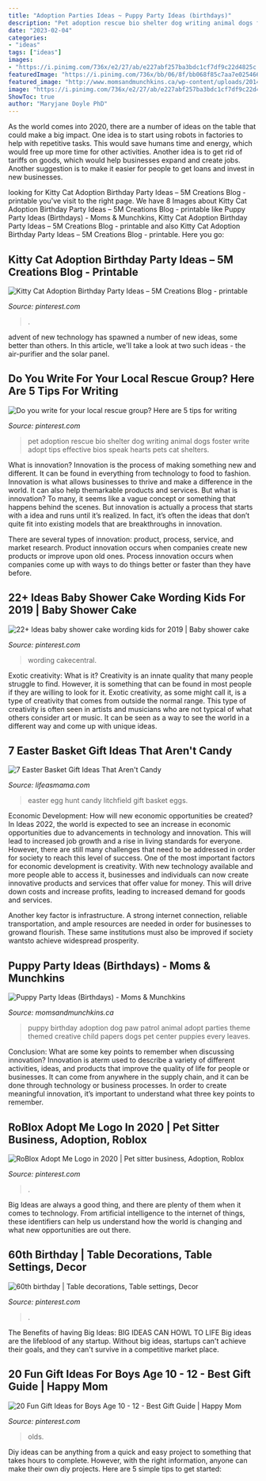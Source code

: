 ```yaml
---
title: "Adoption Parties Ideas ~ Puppy Party Ideas (birthdays)"
description: "Pet adoption rescue bio shelter dog writing animal dogs foster write adopt tips effective bios speak hearts pets cat shelters"
date: "2023-02-04"
categories:
- "ideas"
tags: ["ideas"]
images:
- "https://i.pinimg.com/736x/e2/27/ab/e227abf257ba3bdc1cf7df9c22d4825c.jpg"
featuredImage: "https://i.pinimg.com/736x/bb/06/8f/bb068f85c7aa7e0254666ea9e0c82f2b.jpg"
featured_image: "http://www.momsandmunchkins.ca/wp-content/uploads/2014/02/puppy-party-adoption.jpg"
image: "https://i.pinimg.com/736x/e2/27/ab/e227abf257ba3bdc1cf7df9c22d4825c.jpg"
ShowToc: true
author: "Maryjane Doyle PhD"
---
```



As the world comes into 2020, there are a number of ideas on the table that could make a big impact. One idea is to start using robots in factories to help with repetitive tasks. This would save humans time and energy, which would free up more time for other activities. Another idea is to get rid of tariffs on goods, which would help businesses expand and create jobs. Another suggestion is to make it easier for people to get loans and invest in new businesses.

	

		
looking for Kitty Cat Adoption Birthday Party Ideas – 5M Creations Blog - printable you've visit to the right page. We have 8 Images about Kitty Cat Adoption Birthday Party Ideas – 5M Creations Blog - printable like Puppy Party Ideas (Birthdays) - Moms &amp; Munchkins, Kitty Cat Adoption Birthday Party Ideas – 5M Creations Blog - printable and also Kitty Cat Adoption Birthday Party Ideas – 5M Creations Blog - printable. Here you go:
		
    
## Kitty Cat Adoption Birthday Party Ideas – 5M Creations Blog - Printable

<img loading=lazy src="https://i.pinimg.com/736x/bb/06/8f/bb068f85c7aa7e0254666ea9e0c82f2b.jpg" onerror="this.onerror=null;this.src='https://tse2.mm.bing.net/th?id=OIP.UooLO0dqnFI2jqCQPL0YRgHaLH&amp;pid=15.1';" alt="Kitty Cat Adoption Birthday Party Ideas – 5M Creations Blog - printable">

_Source: pinterest.com_

>. 

	

advent of new technology has spawned a number of new ideas, some better than others. In this article, we'll take a look at two such ideas - the air-purifier and the solar panel.

    
## Do You Write For Your Local Rescue Group? Here Are 5 Tips For Writing

<img loading=lazy src="https://s-media-cache-ak0.pinimg.com/736x/e3/6e/59/e36e597900bba25d33ba4e504510bb38.jpg" onerror="this.onerror=null;this.src='https://tse1.mm.bing.net/th?id=OIP._6mwAHNrrrVM29zadlQ1RwHaOq&amp;pid=15.1';" alt="Do you write for your local rescue group? Here are 5 tips for writing">

_Source: pinterest.com_

>pet adoption rescue bio shelter dog writing animal dogs foster write adopt tips effective bios speak hearts pets cat shelters. 

	

What is innovation?
Innovation is the process of making something new and different. It can be found in everything from technology to food to fashion. Innovation is what allows businesses to thrive and make a difference in the world. It can also help themarkable products and services.
But what is innovation? To many, it seems like a vague concept or something that happens behind the scenes. But innovation is actually a process that starts with a idea and runs until it’s realized. In fact, it’s often the ideas that don’t quite fit into existing models that are breakthroughs in innovation.

There are several types of innovation: product, process, service, and market research. Product innovation occurs when companies create new products or improve upon old ones. Process innovation occurs when companies come up with ways to do things better or faster than they have before.

    
## 22+ Ideas Baby Shower Cake Wording Kids For 2019 | Baby Shower Cake

<img loading=lazy src="https://i.pinimg.com/736x/c4/f0/c7/c4f0c7e92baa7654f561a4c092d41dce.jpg" onerror="this.onerror=null;this.src='https://tse2.mm.bing.net/th?id=OIP.YSy-lRQCUHnLK9NZJeuG0AAAAA&amp;pid=15.1';" alt="22+ Ideas baby shower cake wording kids for 2019 | Baby shower cake">

_Source: pinterest.com_

>wording cakecentral. 

	

Exotic creativity: What is it?
Creativity is an innate quality that many people struggle to find. However, it is something that can be found in most people if they are willing to look for it. Exotic creativity, as some might call it, is a type of creativity that comes from outside the normal range. This type of creativity is often seen in artists and musicians who are not typical of what others consider art or music. It can be seen as a way to see the world in a different way and come up with unique ideas.

    
## 7 Easter Basket Gift Ideas That Aren&#039;t Candy

<img loading=lazy src="http://lifeasmama.com/wp-content/uploads/2017/03/shutterstock_201986977.jpg" onerror="this.onerror=null;this.src='https://tse2.mm.bing.net/th?id=OIP._8_A7cYQwa-3-Khgi3qURgHaLG&amp;pid=15.1';" alt="7 Easter Basket Gift Ideas That Aren&#039;t Candy">

_Source: lifeasmama.com_

>easter egg hunt candy litchfield gift basket eggs. 

	

Economic Development: How will new economic opportunities be created?
In Ideas 2022, the world is expected to see an increase in economic opportunities due to advancements in technology and innovation. This will lead to increased job growth and a rise in living standards for everyone. However, there are still many challenges that need to be addressed in order for society to reach this level of success. 
One of the most important factors for economic development is creativity. With new technology available and more people able to access it, businesses and individuals can now create innovative products and services that offer value for money. This will drive down costs and increase profits, leading to increased demand for goods and services.

Another key factor is infrastructure. A strong internet connection, reliable transportation, and ample resources are needed in order for businesses to growand flourish. These same institutions must also be improved if society wantsto achieve widespread prosperity.

    
## Puppy Party Ideas (Birthdays) - Moms &amp; Munchkins

<img loading=lazy src="http://www.momsandmunchkins.ca/wp-content/uploads/2014/02/puppy-party-adoption.jpg" onerror="this.onerror=null;this.src='https://tse3.mm.bing.net/th?id=OIP.s7SZWTXI9EHwOB0rFuprDAAAAA&amp;pid=15.1';" alt="Puppy Party Ideas (Birthdays) - Moms &amp; Munchkins">

_Source: momsandmunchkins.ca_

>puppy birthday adoption dog paw patrol animal adopt parties theme themed creative child papers dogs pet center puppies every leaves. 

	

Conclusion: What are some key points to remember when discussing innovation?
Innovation is aterm used to describe a variety of different activities, ideas, and products that improve the quality of life for people or businesses. It can come from anywhere in the supply chain, and it can be done through technology or business processes. In order to create meaningful innovation, it’s important to understand what three key points to remember.

    
## RoBlox Adopt Me Logo In 2020 | Pet Sitter Business, Adoption, Roblox

<img loading=lazy src="https://i.pinimg.com/736x/49/66/af/4966af0bef403fdf9be26e478a85b4a0.jpg" onerror="this.onerror=null;this.src='https://tse4.mm.bing.net/th?id=OIP.kLeaafGFo0ML2m0_4tQ-ewHaFm&amp;pid=15.1';" alt="RoBlox Adopt Me Logo in 2020 | Pet sitter business, Adoption, Roblox">

_Source: pinterest.com_

>. 

	

Big Ideas are always a good thing, and there are plenty of them when it comes to technology. From artificial intelligence to the internet of things, these identifiers can help us understand how the world is changing and what new opportunities are out there.

    
## 60th Birthday | Table Decorations, Table Settings, Decor

<img loading=lazy src="https://i.pinimg.com/originals/43/2f/ba/432fbad55c257de7226502e7f6872211.jpg" onerror="this.onerror=null;this.src='https://tse4.mm.bing.net/th?id=OIP.UXRBYh7TAE8oleIeU5116gHaJ4&amp;pid=15.1';" alt="60th birthday | Table decorations, Table settings, Decor">

_Source: pinterest.com_

>. 

	

The Benefits of having Big Ideas:
BIG IDEAS CAN HOWL TO LIFE
Big ideas are the lifeblood of any startup. Without big ideas, startups can't achieve their goals, and they can't survive in a competitive market place.

    
## 20 Fun Gift Ideas For Boys Age 10 - 12 - Best Gift Guide | Happy Mom

<img loading=lazy src="https://i.pinimg.com/736x/e2/27/ab/e227abf257ba3bdc1cf7df9c22d4825c.jpg" onerror="this.onerror=null;this.src='https://tse3.mm.bing.net/th?id=OIP.hAIn1uj29wr_LZUzPxyuVQHaLH&amp;pid=15.1';" alt="20 Fun Gift Ideas for Boys Age 10 - 12 - Best Gift Guide | Happy Mom">

_Source: pinterest.com_

>olds. 

	

Diy ideas can be anything from a quick and easy project to something that takes hours to complete. However, with the right information, anyone can make their own diy projects. Here are 5 simple tips to get started:

